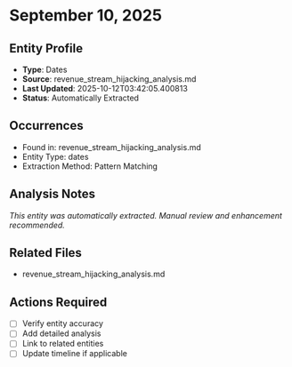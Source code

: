 # September 10, 2025

## Entity Profile
- **Type**: Dates
- **Source**: revenue_stream_hijacking_analysis.md
- **Last Updated**: 2025-10-12T03:42:05.400813
- **Status**: Automatically Extracted

## Occurrences
- Found in: revenue_stream_hijacking_analysis.md
- Entity Type: dates
- Extraction Method: Pattern Matching

## Analysis Notes
*This entity was automatically extracted. Manual review and enhancement recommended.*

## Related Files
- revenue_stream_hijacking_analysis.md

## Actions Required
- [ ] Verify entity accuracy
- [ ] Add detailed analysis
- [ ] Link to related entities
- [ ] Update timeline if applicable
